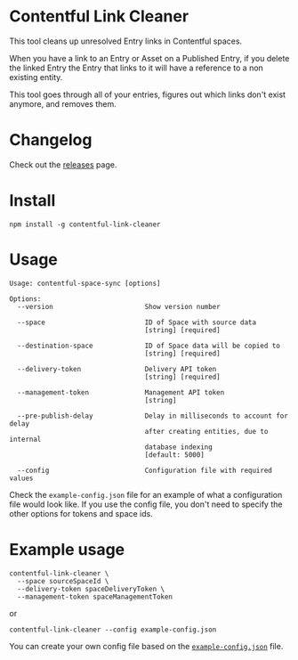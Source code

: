 # Contentful Link Cleaner

This tool cleans up unresolved Entry links in Contentful spaces.

When you have a link to an Entry or Asset on a Published Entry, if you delete the linked Entry the Entry that links to it will have a reference to a non existing entity.

This tool goes through all of your entries, figures out which links don't exist anymore, and removes them.

# Changelog

Check out the [releases](https://github.com/contentful/contentful-link-cleaner/releases) page.

# Install

`npm install -g contentful-link-cleaner`

# Usage

```
Usage: contentful-space-sync [options]

Options:
  --version                       Show version number

  --space                         ID of Space with source data
                                  [string] [required]

  --destination-space             ID of Space data will be copied to
                                  [string] [required]

  --delivery-token                Delivery API token
                                  [string] [required]

  --management-token              Management API token
                                  [string]

  --pre-publish-delay             Delay in milliseconds to account for delay
                                  after creating entities, due to internal
                                  database indexing
                                  [default: 5000]

  --config                        Configuration file with required values

```

Check the `example-config.json` file for an example of what a configuration file would look like. If you use the config file, you don't need to specify the other options for tokens and space ids.

# Example usage

```
contentful-link-cleaner \
  --space sourceSpaceId \
  --delivery-token spaceDeliveryToken \
  --management-token spaceManagementToken
```

or

```
contentful-link-cleaner --config example-config.json
```

You can create your own config file based on the [`example-config.json`](example-config.json) file.
